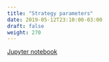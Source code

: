 ```yaml
---
title: "Strategy parameters"
date: 2019-05-12T23:10:00-03:00
draft: false
weight: 270
---
```


[Jupyter notebook](https://nbviewer.jupyter.org/github/gmoncarz/machine_learning_tour/blob/master/notebooks/03_logistic_regression_part_05__strategy_params.ipynb)

<div style="height:115%"> 
    <object type="text/html" style="height:100%;width:100%" data="https://nbviewer.jupyter.org/github/gmoncarz/machine_learning_tour/blob/master/notebooks/03_logistic_regression_part_05__strategy_params.ipynb">
    </object>
</div>
